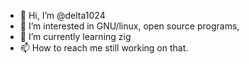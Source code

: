 - 👋 Hi, I’m @delta1024
- 👀 I’m interested in GNU/linux, open source programs, 
- 🌱 I’m currently learning zig
- 📫 How to reach me still working on that.

<!---
delta1024/delta1024 is a ✨ special ✨ repository because its `README.md` (this file) appears on your GitHub profile.
You can click the Preview link to take a look at your changes.
--->
